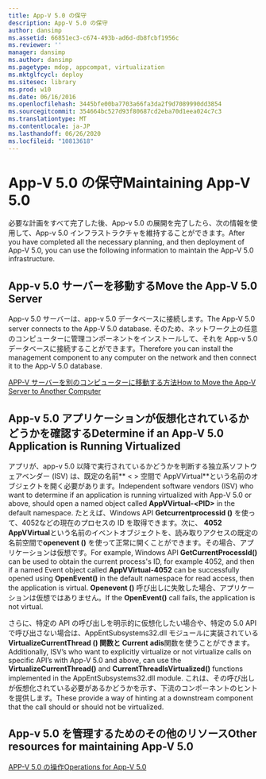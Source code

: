 ```yaml
---
title: App-V 5.0 の保守
description: App-V 5.0 の保守
author: dansimp
ms.assetid: 66851ec3-c674-493b-ad6d-db8fcbf1956c
ms.reviewer: ''
manager: dansimp
ms.author: dansimp
ms.pagetype: mdop, appcompat, virtualization
ms.mktglfcycl: deploy
ms.sitesec: library
ms.prod: w10
ms.date: 06/16/2016
ms.openlocfilehash: 3445bfe00ba7703a66fa3da2f9d7089990dd3854
ms.sourcegitcommit: 354664bc527d93f80687cd2eba70d1eea024c7c3
ms.translationtype: MT
ms.contentlocale: ja-JP
ms.lasthandoff: 06/26/2020
ms.locfileid: "10813618"
---
```

# <span data-ttu-id="3484d-103">App-V 5.0 の保守</span><span class="sxs-lookup"><span data-stu-id="3484d-103">Maintaining App-V 5.0</span></span>


<span data-ttu-id="3484d-104">必要な計画をすべて完了した後、App-v 5.0 の展開を完了したら、次の情報を使用して、App-v 5.0 インフラストラクチャを維持することができます。</span><span class="sxs-lookup"><span data-stu-id="3484d-104">After you have completed all the necessary planning, and then deployment of App-V 5.0, you can use the following information to maintain the App-V 5.0 infrastructure.</span></span>

## <a href="" id="move-the-app-v-5-0-server-"></a><span data-ttu-id="3484d-105">App-v 5.0 サーバーを移動する</span><span class="sxs-lookup"><span data-stu-id="3484d-105">Move the App-V 5.0 Server</span></span>


<span data-ttu-id="3484d-106">App-v 5.0 サーバーは、app-v 5.0 データベースに接続します。</span><span class="sxs-lookup"><span data-stu-id="3484d-106">The App-V 5.0 server connects to the App-V 5.0 database.</span></span> <span data-ttu-id="3484d-107">そのため、ネットワーク上の任意のコンピューターに管理コンポーネントをインストールして、それを App-v 5.0 データベースに接続することができます。</span><span class="sxs-lookup"><span data-stu-id="3484d-107">Therefore you can install the management component to any computer on the network and then connect it to the App-V 5.0 database.</span></span>

[<span data-ttu-id="3484d-108">APP-V サーバーを別のコンピューターに移動する方法</span><span class="sxs-lookup"><span data-stu-id="3484d-108">How to Move the App-V Server to Another Computer</span></span>](how-to-move-the-app-v-server-to-another-computer.md)

## <a href="" id="determine-if-an-app-v-5-0-application-is-running-virtualized-"></a><span data-ttu-id="3484d-109">App-v 5.0 アプリケーションが仮想化されているかどうかを確認する</span><span class="sxs-lookup"><span data-stu-id="3484d-109">Determine if an App-V 5.0 Application is Running Virtualized</span></span>


<span data-ttu-id="3484d-110">アプリが、app-v 5.0 以降で実行されているかどうかを判断する独立系ソフトウェアベンダー (ISV) は、既定の名前\*\* &lt; &gt; 空間で AppVVirtual\*\*という名前のオブジェクトを開く必要があります。</span><span class="sxs-lookup"><span data-stu-id="3484d-110">Independent software vendors (ISV) who want to determine if an application is running virtualized with App-V 5.0 or above, should open a named object called **AppVVirtual-&lt;PID&gt;** in the default namespace.</span></span> <span data-ttu-id="3484d-111">たとえば、Windows API **Getcurrentprocessid ()** を使って、4052などの現在のプロセスの ID を取得できます。次に、 **4052 AppVVirtual**という名前のイベントオブジェクトを、読み取りアクセスの既定の名前空間で**openevent ()** を使って正常に開くことができます。その場合、アプリケーションは仮想です。</span><span class="sxs-lookup"><span data-stu-id="3484d-111">For example, Windows API **GetCurrentProcessId()** can be used to obtain the current process's ID, for example 4052, and then if a named Event object called **AppVVirtual-4052** can be successfully opened using **OpenEvent()** in the default namespace for read access, then the application is virtual.</span></span> <span data-ttu-id="3484d-112">**Openevent ()** 呼び出しに失敗した場合、アプリケーションは仮想ではありません。</span><span class="sxs-lookup"><span data-stu-id="3484d-112">If the **OpenEvent()** call fails, the application is not virtual.</span></span>

<span data-ttu-id="3484d-113">さらに、特定の API の呼び出しを明示的に仮想化したい場合や、特定の 5.0 API で呼び出さない場合は、AppEntSubsystems32.dll モジュールに実装されている**VirtualizeCurrentThread () 関数と Current** **adis**関数を使うことができます。</span><span class="sxs-lookup"><span data-stu-id="3484d-113">Additionally, ISV’s who want to explicitly virtualize or not virtualize calls on specific API’s with App-V 5.0 and above, can use the **VirtualizeCurrentThread()** and **CurrentThreadIsVirtualized()** functions implemented in the AppEntSubsystems32.dll module.</span></span> <span data-ttu-id="3484d-114">これは、その呼び出しが仮想化されている必要があるかどうかを示す、下流のコンポーネントのヒントを提供します。</span><span class="sxs-lookup"><span data-stu-id="3484d-114">These provide a way of hinting at a downstream component that the call should or should not be virtualized.</span></span>






## <span data-ttu-id="3484d-115">App-v 5.0 を管理するためのその他のリソース</span><span class="sxs-lookup"><span data-stu-id="3484d-115">Other resources for maintaining App-V 5.0</span></span>


[<span data-ttu-id="3484d-116">APP-V 5.0 の操作</span><span class="sxs-lookup"><span data-stu-id="3484d-116">Operations for App-V 5.0</span></span>](operations-for-app-v-50.md)

 

 






